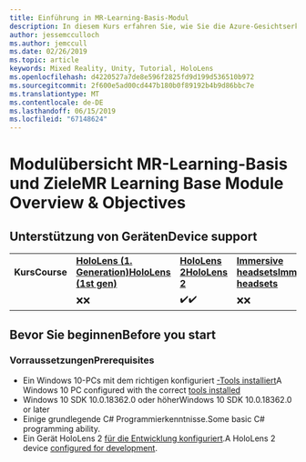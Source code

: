 ```yaml
---
title: Einführung in MR-Learning-Basis-Modul
description: In diesem Kurs erfahren Sie, wie Sie die Azure-Gesichtserkennung in einer Mixed Reality-Anwendung implementieren.
author: jessemcculloch
ms.author: jemccull
ms.date: 02/26/2019
ms.topic: article
keywords: Mixed Reality, Unity, Tutorial, HoloLens
ms.openlocfilehash: d4220527a7de8e596f2825fd9d199d536510b972
ms.sourcegitcommit: 2f600e5ad00cd447b180b0f89192b4b9d86bbc7e
ms.translationtype: MT
ms.contentlocale: de-DE
ms.lasthandoff: 06/15/2019
ms.locfileid: "67148624"
---
```

# <a name="mr-learning-base-module-overview--objectives"></a><span data-ttu-id="7a593-104">Modulübersicht MR-Learning-Basis und Ziele</span><span class="sxs-lookup"><span data-stu-id="7a593-104">MR Learning Base Module Overview & Objectives</span></span>

## <a name="device-support"></a><span data-ttu-id="7a593-105">Unterstützung von Geräten</span><span class="sxs-lookup"><span data-stu-id="7a593-105">Device support</span></span>

<table>
    <colgroup>
    <col width="25%" />
    <col width="25%" />
    <col width="25%" />
    <col width="25%" />
    </colgroup>
    <tr>
        <td><span data-ttu-id="7a593-106"><strong>Kurs</strong></span><span class="sxs-lookup"><span data-stu-id="7a593-106"><strong>Course</strong></span></span></td>
        <td><span data-ttu-id="7a593-107"><a href="hololens-hardware-details.md"><strong>HoloLens (1. Generation)</strong></a></span><span class="sxs-lookup"><span data-stu-id="7a593-107"><a href="hololens-hardware-details.md"><strong>HoloLens (1st gen)</strong></a></span></span></td>
        <td><span data-ttu-id="7a593-108"><a href="https://www.microsoft.com/en-us/hololens/hardware"><strong>HoloLens 2</strong></a></span><span class="sxs-lookup"><span data-stu-id="7a593-108"><a href="https://www.microsoft.com/en-us/hololens/hardware"><strong>HoloLens 2</strong></a></span></span></td>
        <td><span data-ttu-id="7a593-109"><a href="immersive-headset-hardware-details.md"><strong>Immersive headsets</strong></a></span><span class="sxs-lookup"><span data-stu-id="7a593-109"><a href="immersive-headset-hardware-details.md"><strong>Immersive headsets</strong></a></span></span></td>
    </tr>
     <tr>
        <td></td>
        <td><span data-ttu-id="7a593-110">❌</span><span class="sxs-lookup"><span data-stu-id="7a593-110">❌</span></span></td>
        <td><span data-ttu-id="7a593-111">✔️</span><span class="sxs-lookup"><span data-stu-id="7a593-111">✔️</span></span></td>
        <td><span data-ttu-id="7a593-112">❌</span><span class="sxs-lookup"><span data-stu-id="7a593-112">❌</span></span></td>
    </tr>
</table>

## <a name="before-you-start"></a><span data-ttu-id="7a593-113">Bevor Sie beginnen</span><span class="sxs-lookup"><span data-stu-id="7a593-113">Before you start</span></span>

### <a name="prerequisites"></a><span data-ttu-id="7a593-114">Vorraussetzungen</span><span class="sxs-lookup"><span data-stu-id="7a593-114">Prerequisites</span></span>

* <span data-ttu-id="7a593-115">Ein Windows 10-PCs mit dem richtigen konfiguriert [-Tools installiert](install-the-tools.md)</span><span class="sxs-lookup"><span data-stu-id="7a593-115">A Windows 10 PC configured with the correct [tools installed](install-the-tools.md)</span></span>
* <span data-ttu-id="7a593-116">Windows 10 SDK 10.0.18362.0 oder höher</span><span class="sxs-lookup"><span data-stu-id="7a593-116">Windows 10 SDK 10.0.18362.0 or later</span></span>
* <span data-ttu-id="7a593-117">Einige grundlegende C# Programmierkenntnisse.</span><span class="sxs-lookup"><span data-stu-id="7a593-117">Some basic C# programming ability.</span></span>
* <span data-ttu-id="7a593-118">Ein Gerät HoloLens 2 [für die Entwicklung konfiguriert](using-visual-studio.md#enabling-developer-mode).</span><span class="sxs-lookup"><span data-stu-id="7a593-118">A HoloLens 2 device [configured for development](using-visual-studio.md#enabling-developer-mode).</span></span>
